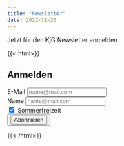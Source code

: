 ```yaml
---
title: "Newsletter"
date: 2022-11-20
---
```

Jetzt für den KjG Newsletter anmelden

{{< html>}}
    <div
        class="w-full p-4 bg-white border border-gray-200 rounded-lg shadow max-w-fit sm:p-6 md:p-8 dark:bg-gray-800 dark:border-gray-700">
        <div class="card-body">
            <form method="post" action="https://news.kjg-dossenheim.org/subscription/form"
                class="space-y-6 listmonk-form">
                <div>
                    <h2 class="card-title">Anmelden</h2>
                    <input type="hidden" name="nonce" />
                    <div class="py-2">
                        <label for="email"
                            class="block mb-2 text-sm font-medium text-gray-900 dark:text-white">E-Mail</label>
                        <input type="email" id="email"
                            class="bg-gray-50 border border-gray-300 text-gray-900 text-sm rounded-lg focus:ring-blue-500 focus:border-blue-500 block w-full p-2.5 dark:bg-gray-700 dark:border-gray-600 dark:placeholder-gray-400 dark:text-white dark:focus:ring-blue-500 dark:focus:border-blue-500"
                            placeholder="name@mail.com" required>
                    </div>
                    <div class="py-2">
                        <label for="name"
                            class="block mb-2 text-sm font-medium text-gray-900 dark:text-white">Name</label>
                        <input type="text" id="name"
                            class="bg-gray-50 border border-gray-300 text-gray-900 text-sm rounded-lg focus:ring-blue-500 focus:border-blue-500 block w-full p-2.5 dark:bg-gray-700 dark:border-gray-600 dark:placeholder-gray-400 dark:text-white dark:focus:ring-blue-500 dark:focus:border-blue-500"
                            placeholder="name@mail.com" required>
                    </div>
                    <div class="py-2">
                        <div class="flex items-center">
                            <input checked id="cc9dfe" type="checkbox" value=""
                                class="w-4 h-4 text-blue-600 bg-gray-100 border-gray-300 rounded focus:ring-blue-500 dark:focus:ring-blue-600 dark:ring-offset-gray-800 focus:ring-2 dark:bg-gray-700 dark:border-gray-600">
                            <label for="c9dfe"
                                class="ml-2 text-sm font-medium text-gray-900 dark:text-gray-300">Sommerfreizeit</label>
                        </div>
                    </div>
                    <div>
                        <button type="submit"
                            class="w-full text-white bg-blue-700 hover:bg-blue-800 focus:ring-4 focus:outline-none focus:ring-blue-300 font-medium rounded-lg text-sm px-5 py-2.5 text-center dark:bg-blue-600 dark:hover:bg-blue-700 dark:focus:ring-blue-800">
                            <input type="submit" value="Abonnieren" /></button>
                    </div>
                </div>
            </form>
        </div>
    </div>
    {{< /html>}}